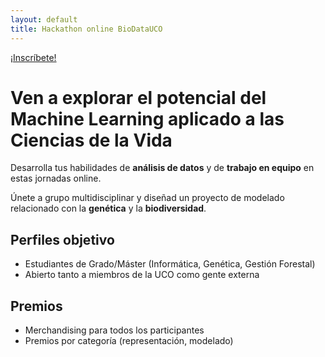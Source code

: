 ```yaml
---
layout: default
title: Hackathon online BioDataUCO
---
```


[¡Inscríbete!](https://forms.gle/M7BYgyrxZukiXfhAA)

# Ven a explorar el potencial del Machine Learning aplicado a las Ciencias de la Vida

Desarrolla tus habilidades de **análisis de datos** y de **trabajo en equipo** en estas jornadas online.

Únete a grupo multidisciplinar y diseñad un proyecto de modelado relacionado con la **genética** y la **biodiversidad**.

## Perfiles objetivo

* Estudiantes de Grado/Máster (Informática, Genética, Gestión Forestal)
* Abierto tanto a miembros de la UCO como gente externa

## Premios

* Merchandising para todos los participantes
* Premios por categoría (representación, modelado)
